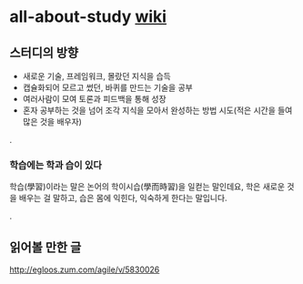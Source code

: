 # all-about-study [wiki](https://github.com/organic-benefit/all-about-study/wiki)

## 스터디의 방향

- 새로운 기술, 프레임워크, 몰랐던 지식을 습득
- 캡슐화되어 모르고 썼던, 바퀴를 만드는 기술을 공부
- 여러사람이 모여 토론과 피드백을 통해 성장
- 혼자 공부하는 것을 넘어 조각 지식을 모아서 완성하는 방법 시도(적은 시간을 들여 많은 것을 배우자)

.

### 학습에는 학과 습이 있다
학습(學習)이라는 말은 논어의 학이시습(學而時習)을 일컫는 말인데요, 학은 새로운 것을 배우는 걸 말하고, 습은 몸에 익힌다, 익숙하게 한다는 말입니다.

.

## 읽어볼 만한 글
http://egloos.zum.com/agile/v/5830026
